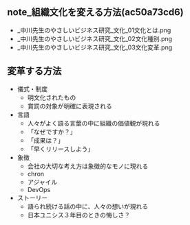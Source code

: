 note_組織文化を変える方法(ac50a73cd6)
---

- _中川先生のやさしいビジネス研究_文化_01文化とは.png
- _中川先生のやさしいビジネス研究_文化_02文化種別.png
- _中川先生のやさしいビジネス研究_文化_03文化変革.png

## 変革する方法
- 儀式・制度
  - 明文化されたもの
  - 賞罰の対象が明確に表現される
- 言語
  - 人々がよく語る言葉の中に組織の価値観が現れる
  - 「なぜですか？」
  - 「成果は？」
  - 「早くリリースしよう」
- 象徴
  - 会社の大切な考え方は象徴的なモノに現れる
  - chron
  - アジャイル
  - DevOps
- ストーリー
  - 語られ続ける話の中に、人々の想いが現れる
  - 日本ユニシス３年目のときの悔しさ？





